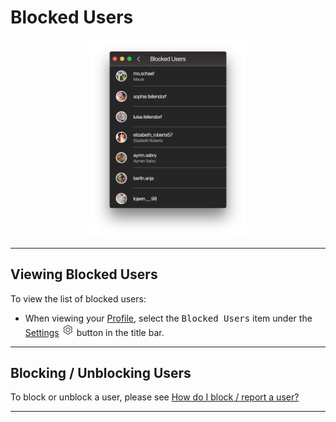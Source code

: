 # Blocked Users

<p style="text-align: center; margin-top: 1em;"><img src="/views/assets/profile-blocked-users.png" width="50%" height="50%" /></p>

------

## Viewing Blocked Users

To view the list of blocked users:

- When viewing your [Profile](/views/profile.md), select the <kbd>Blocked Users</kbd> item under the [Settings](/views/profile/settings.md) <img src="/views/assets/settings.png" width="20" height="20" /> button in the title bar.

------

## Blocking / Unblocking Users

To block or unblock a user, please see [How do I block / report a user?](/getstarted/block-profile.md)

------